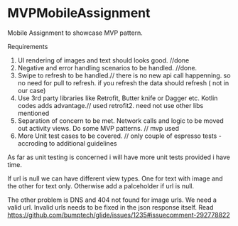 # MVPMobileAssignment
Mobile Assignment to showcase MVP pattern.

Requirements

1. UI rendering of images and text should looks good. //done
2. Negative and error handling scenarios to be handled. //done. 
3. Swipe to refresh to be handled.// there is no new api call happenning. so no need for pull to refresh. if you refresh the data should refresh ( not in our case)
4. Use 3rd party libraries like Retrofit, Butter knife or Dagger etc. Kotlin codes adds advantage.// used retrofit2. need not use other libs mentioned
5. Separation of concern to be met. Network calls and logic to be moved out activity views. Do some MVP patterns. // mvp used
6. More Unit test cases to be covered. // only couple of espresso tests - accroding to additional guidelines

As far as unit testing is concerned i will have more unit tests provided i have time.

If url is null we can have different view types. One for text with image and the other for text only. Otherwise add a palceholder if url is null.

The other problem is DNS and 404 not found for image urls. We need a valid url. Invalid urls needs to be fixed in the json response itself. Read https://github.com/bumptech/glide/issues/1235#issuecomment-292778822

